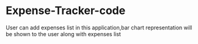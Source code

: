 # Expense-Tracker-code
User can add expenses list in this application,bar chart representation will be shown to the user along with expenses list
